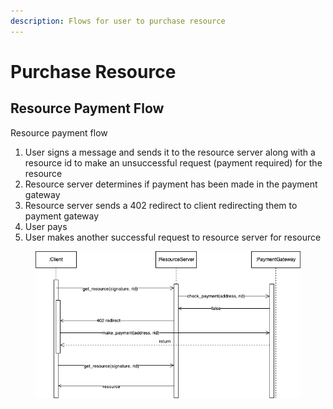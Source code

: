 ```yaml
---
description: Flows for user to purchase resource
---
```


# Purchase Resource

## Resource Payment Flow

Resource payment flow

1. User signs a message and sends it to the resource server along with a resource id to make an unsuccessful request (payment required) for the resource
2. Resource server determines if payment has been made in the payment gateway
3. Resource server sends a 402 redirect to client redirecting them to payment gateway
4. User pays
5. User makes another successful request to resource server for resource

<figure><img src="../../.gitbook/assets/ResourceFlow1.drawio.png" alt=""><figcaption></figcaption></figure>






